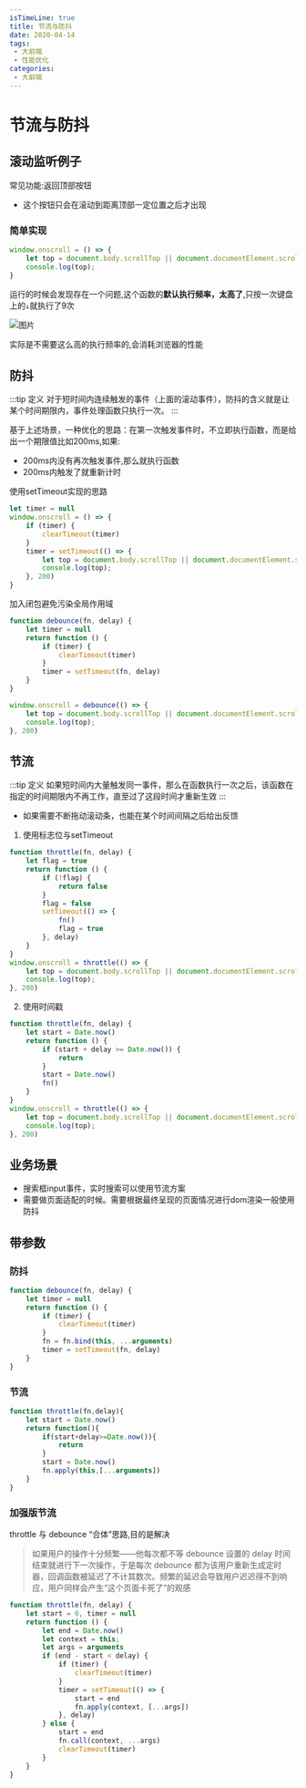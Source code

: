 ```yaml
---
isTimeLine: true
title: 节流与防抖
date: 2020-04-14
tags:
 - 大前端
 - 性能优化
categories:
 - 大前端
---
```

# 节流与防抖

## 滚动监听例子
常见功能:返回顶部按钮
* 这个按钮只会在滚动到距离顶部一定位置之后才出现

### 简单实现
```js
window.onscroll = () => {
    let top = document.body.scrollTop || document.documentElement.scrollTop
    console.log(top);
}
```
运行的时候会发现存在一个问题,这个函数的**默认执行频率，太高了**,只按一次键盘上的``↓``就执行了9次

![图片](https://img.cdn.sugarat.top/mdImg/MTU4Mjg1OTQ3NTYzMQ==582859475631)

实际是不需要这么高的执行频率的,会消耗浏览器的性能

## 防抖
:::tip 定义
对于短时间内连续触发的事件（上面的滚动事件），防抖的含义就是让某个时间期限内，事件处理函数只执行一次。
:::

基于上述场景，一种优化的思路：在第一次触发事件时，不立即执行函数，而是给出一个期限值比如200ms,如果:
* 200ms内没有再次触发事件,那么就执行函数
* 200ms内触发了就重新计时
  
使用setTimeout实现的思路
```js
let timer = null
window.onscroll = () => {
    if (timer) {
        clearTimeout(timer)
    }
    timer = setTimeout(() => {
        let top = document.body.scrollTop || document.documentElement.scrollTop
        console.log(top);
    }, 200)
}
```

加入闭包避免污染全局作用域
```js
function debounce(fn, delay) {
    let timer = null
    return function () {
        if (timer) {
            clearTimeout(timer)
        }
        timer = setTimeout(fn, delay)
    }
}

window.onscroll = debounce(() => {
    let top = document.body.scrollTop || document.documentElement.scrollTop
    console.log(top);
}, 200)
```

## 节流
:::tip 定义
如果短时间内大量触发同一事件，那么在函数执行一次之后，该函数在指定的时间期限内不再工作，直至过了这段时间才重新生效
:::

* 如果需要不断拖动滚动条，也能在某个时间间隔之后给出反馈

1. 使用标志位与setTimeout
```js
function throttle(fn, delay) {
    let flag = true
    return function () {
        if (!flag) {
            return false
        }
        flag = false
        setTimeout(() => {
            fn()
            flag = true
        }, delay)
    }
}
window.onscroll = throttle(() => {
    let top = document.body.scrollTop || document.documentElement.scrollTop
    console.log(top);
}, 200)
```

2. 使用时间戳
```js
function throttle(fn, delay) {
    let start = Date.now()
    return function () {
        if (start + delay >= Date.now()) {
            return
        }
        start = Date.now()
        fn()
    }
}
window.onscroll = throttle(() => {
    let top = document.body.scrollTop || document.documentElement.scrollTop
    console.log(top);
}, 200)
```

## 业务场景
* 搜索框input事件，实时搜索可以使用节流方案
* 需要做页面适配的时候。需要根据最终呈现的页面情况进行dom渲染一般使用防抖


## 带参数
### 防抖
```js
function debounce(fn, delay) {
    let timer = null
    return function () {
        if (timer) {
            clearTimeout(timer)
        }
        fn = fn.bind(this, ...arguments)
        timer = setTimeout(fn, delay)
    }
}
```
### 节流
```js
function throttle(fn,delay){
    let start = Date.now()
    return function(){
        if(start+delay>=Date.now()){
            return
        }
        start = Date.now()
        fn.apply(this,[...arguments])
    }
}
```

### 加强版节流
throttle 与 debounce “合体”思路,目的是解决

>如果用户的操作十分频繁——他每次都不等 debounce 设置的 delay 时间结束就进行下一次操作，于是每次 debounce 都为该用户重新生成定时器，回调函数被延迟了不计其数次。频繁的延迟会导致用户迟迟得不到响应，用户同样会产生“这个页面卡死了”的观感

```js
function throttle(fn, delay) {
    let start = 0, timer = null
    return function () {
        let end = Date.now()
        let context = this;
        let args = arguments
        if (end - start < delay) {
            if (timer) {
                clearTimeout(timer)
            }
            timer = setTimeout(() => {
                start = end
                fn.apply(context, [...args])
            }, delay)
        } else {
            start = end
            fn.call(context, ...args)
            clearTimeout(timer)
        }
    }
}
```

